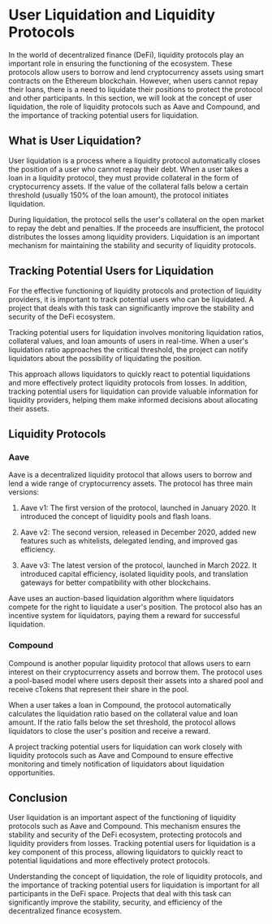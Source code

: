 # User Liquidation and Liquidity Protocols

In the world of decentralized finance (DeFi), liquidity protocols play an important role in ensuring the functioning of the ecosystem. These protocols allow users to borrow and lend cryptocurrency assets using smart contracts on the Ethereum blockchain. However, when users cannot repay their loans, there is a need to liquidate their positions to protect the protocol and other participants. In this section, we will look at the concept of user liquidation, the role of liquidity protocols such as Aave and Compound, and the importance of tracking potential users for liquidation.

## What is User Liquidation?

User liquidation is a process where a liquidity protocol automatically closes the position of a user who cannot repay their debt. When a user takes a loan in a liquidity protocol, they must provide collateral in the form of cryptocurrency assets. If the value of the collateral falls below a certain threshold (usually 150% of the loan amount), the protocol initiates liquidation.

During liquidation, the protocol sells the user's collateral on the open market to repay the debt and penalties. If the proceeds are insufficient, the protocol distributes the losses among liquidity providers. Liquidation is an important mechanism for maintaining the stability and security of liquidity protocols.

## Tracking Potential Users for Liquidation

For the effective functioning of liquidity protocols and protection of liquidity providers, it is important to track potential users who can be liquidated. A project that deals with this task can significantly improve the stability and security of the DeFi ecosystem.

Tracking potential users for liquidation involves monitoring liquidation ratios, collateral values, and loan amounts of users in real-time. When a user's liquidation ratio approaches the critical threshold, the project can notify liquidators about the possibility of liquidating the position.

This approach allows liquidators to quickly react to potential liquidations and more effectively protect liquidity protocols from losses. In addition, tracking potential users for liquidation can provide valuable information for liquidity providers, helping them make informed decisions about allocating their assets.

## Liquidity Protocols

### Aave

Aave is a decentralized liquidity protocol that allows users to borrow and lend a wide range of cryptocurrency assets. The protocol has three main versions:

1. Aave v1: The first version of the protocol, launched in January 2020. It introduced the concept of liquidity pools and flash loans.

2. Aave v2: The second version, released in December 2020, added new features such as whitelists, delegated lending, and improved gas efficiency.

3. Aave v3: The latest version of the protocol, launched in March 2022. It introduced capital efficiency, isolated liquidity pools, and translation gateways for better compatibility with other blockchains.

Aave uses an auction-based liquidation algorithm where liquidators compete for the right to liquidate a user's position. The protocol also has an incentive system for liquidators, paying them a reward for successful liquidation.

### Compound

Compound is another popular liquidity protocol that allows users to earn interest on their cryptocurrency assets and borrow them. The protocol uses a pool-based model where users deposit their assets into a shared pool and receive cTokens that represent their share in the pool.

When a user takes a loan in Compound, the protocol automatically calculates the liquidation ratio based on the collateral value and loan amount. If the ratio falls below the set threshold, the protocol allows liquidators to close the user's position and receive a reward.

A project tracking potential users for liquidation can work closely with liquidity protocols such as Aave and Compound to ensure effective monitoring and timely notification of liquidators about liquidation opportunities.

## Conclusion

User liquidation is an important aspect of the functioning of liquidity protocols such as Aave and Compound. This mechanism ensures the stability and security of the DeFi ecosystem, protecting protocols and liquidity providers from losses. Tracking potential users for liquidation is a key component of this process, allowing liquidators to quickly react to potential liquidations and more effectively protect protocols.

Understanding the concept of liquidation, the role of liquidity protocols, and the importance of tracking potential users for liquidation is important for all participants in the DeFi space. Projects that deal with this task can significantly improve the stability, security, and efficiency of the decentralized finance ecosystem.
